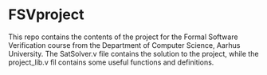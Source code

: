 # FSVproject
This repo contains the contents of the project for the Formal Software Verification course from the Department of Computer Science, Aarhus University.
The SatSolver.v file contains the solution to the project, while the project_lib.v fil contains some useful functions and definitions.
